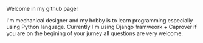 Welcome in my github page!

I'm mechanical designer and my hobby is to learn programming especially using Python language.
Currently I'm using Django framweork + Caprover if you are on the begining of your jurney all questions are very welcome.
